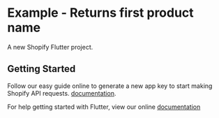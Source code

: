 # Example - Returns first product name

A new Shopify Flutter project.

## Getting Started

Follow our easy guide online to generate a new app key to start making Shopify API requests.
[documentation](https://woosignal.com/docs/api/1.0/overview).

For help getting started with Flutter, view our online 
[documentation](https://flutter.io/)